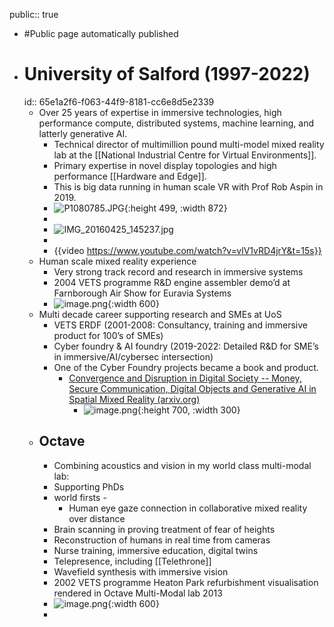 public:: true

- #Public page automatically published
- # University of Salford (1997-2022)
  id:: 65e1a2f6-f063-44f9-8181-cc6e8d5e2339
	- Over 25 years of expertise in immersive technologies, high performance compute, distributed systems, machine learning, and latterly generative AI.
		- Technical director of multimillion pound multi-model mixed reality lab at the [[National Industrial Centre for Virtual Environments]].
		- Primary expertise in novel display topologies and high performance [[Hardware and Edge]].
		- This is big data running in human scale VR with Prof Rob Aspin in 2019.
		- ![P1080785.JPG](../assets/P1080785_1728030359430_0.JPG){:height 499, :width 872}
		-
		- ![IMG_20160425_145237.jpg](../assets/IMG_20160425_145237_1728029981248_0.jpg)
		-
		- {{video https://www.youtube.com/watch?v=vlV1vRD4jrY&t=15s}}
	- Human scale mixed reality experience
		- Very strong track record and research in immersive systems
		- 2004 VETS programme R&D engine assembler demo’d at Farnborough Air Show for Euravia Systems
		- ![image.png](../assets/image_1707994222111_0.png){:width 600}
	- Multi decade career supporting research and SMEs at UoS
		- VETS ERDF  (2001-2008: Consultancy, training and immersive product for 100’s of SMEs)
		- Cyber foundry & AI foundry  (2019-2022: Detailed R&D for SME’s in immersive/AI/cybersec intersection)
		- One of the Cyber Foundry projects became a book and product.
			- [Convergence and Disruption in Digital Society -- Money, Secure Communication, Digital Objects and Generative AI in Spatial Mixed Reality (arxiv.org)](https://arxiv.org/abs/2207.09460)
				- ![image.png](../assets/image_1704196183900_0.png){:height 700, :width 300}
	- ## Octave
		- Combining acoustics and vision in my world class multi-modal lab:
		- Supporting PhDs
		- world firsts -
			- Human eye gaze connection in collaborative mixed reality over distance
		- Brain scanning in proving treatment of fear of heights
		- Reconstruction of humans in real time from cameras
		- Nurse training, immersive education, digital twins
		- Telepresence, including [[Telethrone]]
		- Wavefield synthesis with immersive vision
		- 2002 VETS programme Heaton Park refurbishment visualisation rendered in Octave Multi-Modal lab 2013
		- ![image.png](../assets/image_1707994463743_0.png){:width 600}
		-